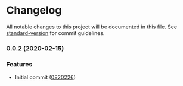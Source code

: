 # Changelog

All notable changes to this project will be documented in this file. See [standard-version](https://github.com/conventional-changelog/standard-version) for commit guidelines.

### 0.0.2 (2020-02-15)


### Features

* Initial commit ([0820226](https://github.com/hejkerooo/nestjs-apm/commit/082022673e36d44128525ea331efa491f5413395))
